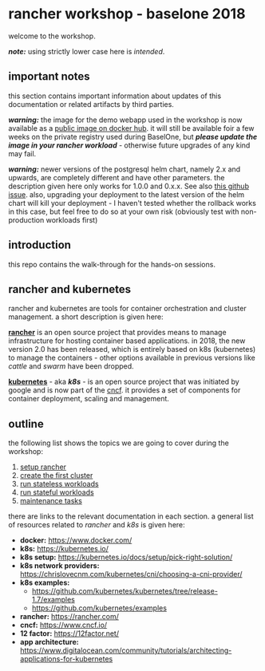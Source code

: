 
rancher workshop - baselone 2018
================================

welcome to the workshop.

***note:*** using strictly lower case here is *intended*.

important notes
---------------

this section contains important information about updates of this documentation or related artifacts by third parties.

***warning:*** the image for the demo webapp used in the workshop is now available as a
[public image on docker hub](https://hub.docker.com/r/remigius65/webapp-hello-java/).
it will still be available foir a few weeks on the private registry used during
BaselOne, but ***please update the image in your rancher workload*** - otherwise future
upgrades of any kind may fail.

***warning:*** newer versions of the postgresql helm chart, namely 2.x and upwards, are completely different and have other
parameters. the description given here only works for 1.0.0 and 0.x.x. See also [this github issue](https://github.com/helm/charts/pull/8004).
also, upgrading your deployment to the latest version of the helm chart will kill your deployment - I haven't tested whether the rollback
works in this case, but feel free to do so at your own risk (obviously test with non-production workloads first)

introduction
------------

this repo contains the walk-through for the hands-on sessions.

rancher and kubernetes
----------------------

rancher and kubernetes are tools for container orchestration and cluster management. a short description is given here:

**[rancher](https://rancher.com)** is an open source project that provides means to manage infrastructure for hosting container based applications.
in 2018, the new version 2.0 has been released, which is entirely based on k8s (kubernetes) to manage
the containers - other options available in previous versions like *cattle* and *swarm* have been dropped.

**[kubernetes](https://kubernetes.io/)** - aka ***k8s*** - is an open source project that was initiated by google and is now part of the [cncf](https://www.cncf.io/).
it provides a set of components for container deployment, scaling and management.

outline
-------

the following list shows the topics we are going to cover during the workshop:

1. [setup rancher](00-setup-rancher.md)
1. [create the first cluster](01-create-cluster.md)
1. [run stateless workloads](02-stateless-workloads.md)
1. [run stateful workloads](03-stateful-workloads.md)
1. [maintenance tasks](04-maintenance.md)

there are links to the relevant documentation in each section. a general list of resources related to *rancher* and *k8s* is given here:

* **docker:**  https://www.docker.com/
* **k8s:** https://kubernetes.io/
* **k8s setup:** https://kubernetes.io/docs/setup/pick-right-solution/
* **k8s network providers:** https://chrislovecnm.com/kubernetes/cni/choosing-a-cni-provider/
* **k8s examples:**
  * https://github.com/kubernetes/kubernetes/tree/release-1.7/examples
  * https://github.com/kubernetes/examples
* **rancher:** https://rancher.com/
* **cncf:** https://www.cncf.io/
* **12 factor:** https://12factor.net/
* **app architecture:** https://www.digitalocean.com/community/tutorials/architecting-applications-for-kubernetes
